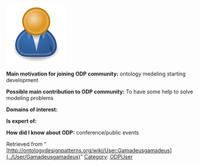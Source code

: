[![Image:ODPUser.png](../images/a/a6/ODPUser.png)](../Image/ODPUser.png "Image:ODPUser.png")




  





__Main motivation for joining ODP community:__ ontology medeling starting development


__Possible main contribution to ODP community:__ To have some help to solve modeling problems


__Domains of interest:__


  



__Is expert of:__


  

__How did I know about ODP:__ conference/public events






Retrieved from "[http://ontologydesignpatterns.org/wiki/User:Gamadeusgamadeus](../User/Gamadeusgamadeus)"
 [Category](http://ontologydesignpatterns.org/wiki/Special:Categories "Special:Categories"): [ODPUser](../Category/ODPUser "Category:ODPUser")